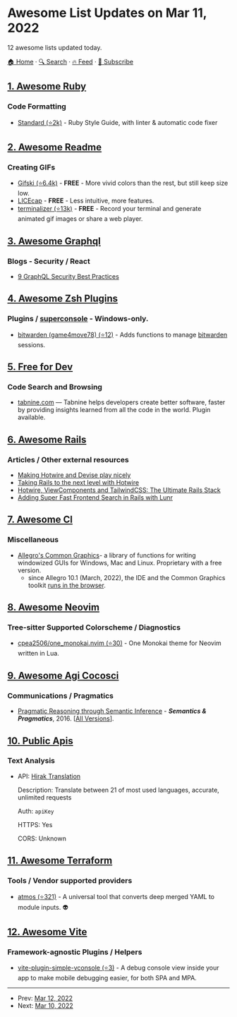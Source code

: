 # Awesome List Updates on Mar 11, 2022

12 awesome lists updated today.

[🏠 Home](/README.md) · [🔍 Search](https://test.trackawesomelist.com/search/) · [🔥 Feed](https://test.trackawesomelist.com/rss.xml) · [📮 Subscribe](https://trackawesomelist.us17.list-manage.com/subscribe?u=d2f0117aa829c83a63ec63c2f&id=36a103854c)



## [1. Awesome Ruby](/content/markets/awesome-ruby/README.md)

### Code Formatting

*   [Standard (⭐2k)](https://github.com/testdouble/standard) - Ruby Style Guide, with linter & automatic code fixer

## [2. Awesome Readme](/content/matiassingers/awesome-readme/README.md)

### Creating GIFs

*   [Gifski (⭐6.4k)](https://github.com/sindresorhus/Gifski#readme) - **FREE** - More vivid colors than the rest, but still keep size low.
*   [LICEcap](https://www.cockos.com/licecap/) - **FREE** - Less intuitive, more features.
*   [terminalizer (⭐13k)](https://github.com/faressoft/terminalizer) - **FREE** - Record your terminal and generate animated gif images or share a web player.

## [3. Awesome Graphql](/content/chentsulin/awesome-graphql/README.md)

### Blogs - Security / React

*   [9 GraphQL Security Best Practices](https://blog.escape.tech/9-graphql-security-best-practices/)

## [4. Awesome Zsh Plugins](/content/unixorn/awesome-zsh-plugins/README.md)

### Plugins / [superconsole](https://github.com/alexchmykhalo/superconsole)   \- Windows-only.

*   [bitwarden (game4move78) (⭐12)](https://github.com/Game4Move78/zsh-bitwarden) - Adds functions to manage [bitwarden](https://bitwarden.com/) sessions.

## [5. Free for Dev](/content/ripienaar/free-for-dev/README.md)

### Code Search and Browsing

*   [tabnine.com](https://www.tabnine.com/) — Tabnine helps developers create better software, faster by providing insights learned from all the code in the world. Plugin available.

## [6. Awesome Rails](/content/gramantin/awesome-rails/README.md)

### Articles / Other external resources

*   [Making Hotwire and Devise play nicely](https://blog.cloud66.com/making-hotwire-and-devise-play-nicely-with-viewcomponents/)
*   [Taking Rails to the next level with Hotwire](https://blog.cloud66.com/taking-rails-to-the-next-level-with-hotwire/)
*   [Hotwire, ViewComponents and TailwindCSS: The Ultimate Rails Stack](https://blog.cloud66.com/hotwire-viewcomponents-and-tailwindcss-the-ultimate-rails-stack/)
*   [Adding Super Fast Frontend Search in Rails with Lunr](https://blog.cloud66.com/adding-super-fast-frontend-search-in-rails-with-lunr/)

## [7. Awesome Cl](/content/CodyReichert/awesome-cl/README.md)

### Miscellaneous

*   [Allegro's Common Graphics](https://franz.com/products/allegro-common-lisp/acl_gui_tools.lhtml)- a library of functions for writing windowized GUIs for Windows, Mac and Linux. Proprietary with a free version.
    *   since Allegro 10.1 (March, 2022), the IDE and the Common Graphics toolkit [runs in the browser](https://franz.com/ftp/pri/acl/cgjs/doc.html).

## [8. Awesome Neovim](/content/rockerBOO/awesome-neovim/README.md)

### Tree-sitter Supported Colorscheme / Diagnostics

*   [cpea2506/one\_monokai.nvim (⭐30)](https://github.com/cpea2506/one_monokai.nvim) - One Monokai theme for Neovim written in Lua.

## [9. Awesome Agi Cocosci](/content/YuzheSHI/awesome-agi-cocosci/README.md)

### Communications / Pragmatics

*   [Pragmatic Reasoning through Semantic Inference](http://cocolab.stanford.edu/papers/BergenLevyGoodman-LexUnc.pdf) - ***Semantics & Pragmatics***, 2016. \[[All Versions](https://scholar.google.com/scholar?cluster=1433855075217315997\&hl=en\&as_sdt=2005\&sciodt=0,5)].

## [10. Public Apis](/content/public-apis/public-apis/README.md)

### Text Analysis

- API: [Hirak Translation](https://translate.hirak.site/)

  Description: Translate between 21 of most used languages, accurate, unlimited requests

  Auth: `apiKey`

  HTTPS: Yes

  CORS: Unknown



## [11. Awesome Terraform](/content/shuaibiyy/awesome-terraform/README.md)

### Tools / Vendor supported providers

*   [atmos (⭐321)](https://github.com/cloudposse/atmos) - A universal tool that converts deep merged YAML to module inputs. :alien:

## [12. Awesome Vite](/content/vitejs/awesome-vite/README.md)

### Framework-agnostic Plugins / Helpers

*   [vite-plugin-simple-vconsole (⭐3)](https://github.com/venojs/vite-plugin-simple-vconsole) - A debug console view inside your app to make mobile debugging easier, for both SPA and MPA.

---

- Prev: [Mar 12, 2022](/content/2022/03/12/README.md)
- Next: [Mar 10, 2022](/content/2022/03/10/README.md)